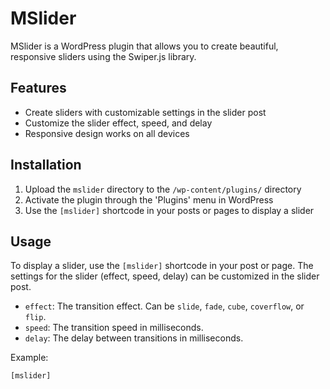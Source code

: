 # MSlider

MSlider is a WordPress plugin that allows you to create beautiful, responsive sliders using the Swiper.js library.

## Features

- Create sliders with customizable settings in the slider post
- Customize the slider effect, speed, and delay
- Responsive design works on all devices

## Installation

1. Upload the `mslider` directory to the `/wp-content/plugins/` directory
2. Activate the plugin through the 'Plugins' menu in WordPress
3. Use the `[mslider]` shortcode in your posts or pages to display a slider

## Usage

To display a slider, use the `[mslider]` shortcode in your post or page. The settings for the slider (effect, speed, delay) can be customized in the slider post.

- `effect`: The transition effect. Can be `slide`, `fade`, `cube`, `coverflow`, or `flip`.
- `speed`: The transition speed in milliseconds.
- `delay`: The delay between transitions in milliseconds.

Example:

```php
[mslider]

